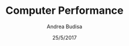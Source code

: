---
title: Computer Performance
description: Computer Performance reports are used to measure server performance such as CPU, Memory usage, Disk and Network performance.
author: Andrea Budisa
date: 25/5/2017
---